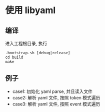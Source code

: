 # 使用 libyaml

## 编译
进入工程根目录, 执行
```
.bootstrap.sh [debug|release]
cd build
make
```

## 例子
* case1: 初始化 yaml parse, 并且读入文件
* case2: 解析 yaml 文件, 按照 token 模式遍历
* case3: 解析 yaml 文件, 按照 event 模式遍历
